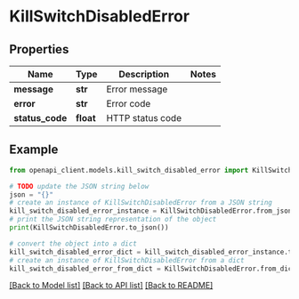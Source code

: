 # KillSwitchDisabledError


## Properties

Name | Type | Description | Notes
------------ | ------------- | ------------- | -------------
**message** | **str** | Error message | 
**error** | **str** | Error code | 
**status_code** | **float** | HTTP status code | 

## Example

```python
from openapi_client.models.kill_switch_disabled_error import KillSwitchDisabledError

# TODO update the JSON string below
json = "{}"
# create an instance of KillSwitchDisabledError from a JSON string
kill_switch_disabled_error_instance = KillSwitchDisabledError.from_json(json)
# print the JSON string representation of the object
print(KillSwitchDisabledError.to_json())

# convert the object into a dict
kill_switch_disabled_error_dict = kill_switch_disabled_error_instance.to_dict()
# create an instance of KillSwitchDisabledError from a dict
kill_switch_disabled_error_from_dict = KillSwitchDisabledError.from_dict(kill_switch_disabled_error_dict)
```
[[Back to Model list]](../README.md#documentation-for-models) [[Back to API list]](../README.md#documentation-for-api-endpoints) [[Back to README]](../README.md)


